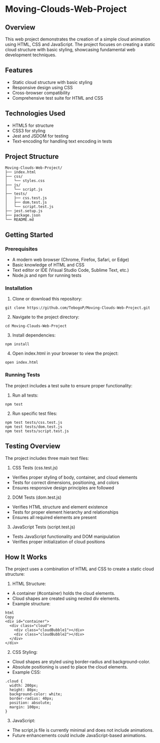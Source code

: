 # Moving-Clouds-Web-Project

## Overview
This web project demonstrates the creation of a simple cloud animation using HTML, CSS and JavaScript. The project focuses on creating a static cloud structure with basic styling, showcasing fundamental web development techniques.

## Features
- Static cloud structure with basic styling
- Responsive design using CSS
- Cross-browser compatibility
- Comprehensive test suite for HTML and CSS

## Technologies Used
- HTML5 for structure
- CSS3 for styling
- Jest and JSDOM for testing
- Text-encoding for handling text encoding in tests

## Project Structure
```
Moving-Clouds-Web-Project/
├── index.html
├── css/
│   └── styles.css
├── js/
│   └── script.js
├── tests/
│   ├── css.test.js
│   ├── dom.test.js
│   └── script.test.js
├── jest.setup.js
├── package.json
└── README.md
```
## Getting Started
### Prerequisites
- A modern web browser (Chrome, Firefox, Safari, or Edge)
- Basic knowledge of HTML and CSS
- Text editor or IDE (Visual Studio Code, Sublime Text, etc.)
- Node.js and npm for running tests

### Installation
1. Clone or download this repository:
```
git clone https://github.com/TebogoP/Moving-Clouds-Web-Project.git
```
2. Navigate to the project directory:
```
cd Moving-Clouds-Web-Project
```
3. Install dependencies:

```
npm install
```
4. Open index.html in your browser to view the project:
```
open index.html
```
### Running Tests
The project includes a test suite to ensure proper functionality:

1. Run all tests:
```
npm test
```
2. Run specific test files:
```
npm test tests/css.test.js
npm test tests/dom.test.js
npm test tests/script.test.js
```
## Testing Overview
The project includes three main test files:

1. CSS Tests (css.test.js)
- Verifies proper styling of body, container, and cloud elements
- Tests for correct dimensions, positioning, and colors
- Ensures responsive design principles are followed

2. DOM Tests (dom.test.js)
- Verifies HTML structure and element existence
- Tests for proper element hierarchy and relationships
- Ensures all required elements are present

3. JavaScript Tests (script.test.js)
- Tests JavaScript functionality and DOM manipulation
- Verifies proper initialization of cloud positions

## How It Works
The project uses a combination of HTML and CSS to create a static cloud structure:

1. HTML Structure:
- A container (#container) holds the cloud elements.
- Cloud shapes are created using nested div elements.
- Example structure:
```
html
Copy
<div id="container">
  <div class="cloud">
    <div class="cloudBubble1"></div>
    <div class="cloudBubble2"></div>
  </div>
</div>
```

2. CSS Styling:
- Cloud shapes are styled using border-radius and background-color.
- Absolute positioning is used to place the cloud elements.
- Example CSS:
```
.cloud {
  width: 200px;
  height: 80px;
  background-color: white;
  border-radius: 40px;
  position: absolute;
  margin: 100px;
}
```

3. JavaScript:
- The script.js file is currently minimal and does not include animations.
- Future enhancements could include JavaScript-based animations.
